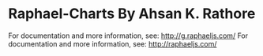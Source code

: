 Raphael-Charts By Ahsan K. Rathore
=========

For documentation and more information, see: http://g.raphaeljs.com/
For documentation and more information, see: http://raphaeljs.com/
